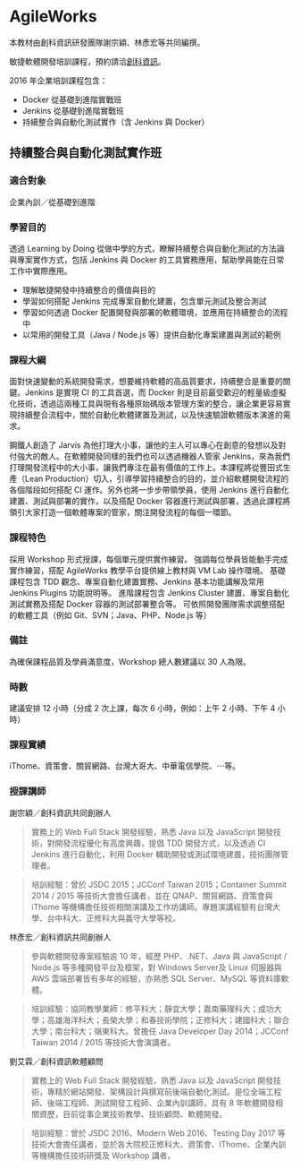# AgileWorks

本教材由創科資訊研發團隊謝宗穎、林彥宏等共同編撰。

敏捷軟體開發培訓課程，預約請洽[創科資訊](http://trunk-studio.com/)。

2016 年企業培訓課程包含：

* Docker 從基礎到進階實戰班
* Jenkins 從基礎到進階實戰班
* 持續整合與自動化測試實作（含 Jenkins 與 Docker）

## 持續整合與自動化測試實作班

### 適合對象

企業內訓／從基礎到進階

### 學習目的

透過 Learning by Doing 從做中學的方式，瞭解持續整合與自動化測試的方法論與專案實作方式，包括 Jenkins 與 Docker 的工具實務應用，幫助學員能在日常工作中實際應用。

* 理解敏捷開發中持續整合的價值與目的
* 學習如何搭配 Jenkins 完成專案自動化建置，包含單元測試及整合測試
* 學習如何透過 Docker 配置開發與部署的軟體環境，並應用在持續整合的流程中
* 以常用的開發工具（Java / Node.js 等）提供自動化專案建置與測試的範例

### 課程大綱

面對快速變動的系統開發需求，想要維持軟體的高品質要求，持續整合是重要的關鍵。Jenkins 是實現 CI 的工具首選，而 Docker 則是目前最受歡迎的輕量級虛擬化技術，透過這兩種工具與現有各種原始碼版本管理方案的整合，讓企業更容易實現持續整合流程中，關於自動化軟體建置及測試，以及快速驗證軟體版本演進的需求。

鋼鐵人創造了 Jarvis 為他打理大小事，讓他的主人可以專心在創意的發想以及對付強大的敵人。在軟體開發同樣的我們也可以透過機器人管家 Jenkins，來為我們打理開發流程中的大小事，讓我們專注在最有價值的工作上。本課程將從豐田式生產（Lean Production）切入，引導學習持續整合的目的，並介紹軟體開發流程的各個階段如何搭配 CI 運作。另外也將一步步帶領學員，使用 Jenkins 進行自動化建置、測試與部署的實作，以及搭配 Docker 容器進行測試與部署，透過此課程將領引大家打造一個軟體專案的管家，關注開發流程的每個一環節。

### 課程特色

採用 Workshop 形式授課，每個單元提供實作練習。
強調每位學員皆能動手完成實作練習，搭配 AgileWorks 教學平台提供線上教材與 VM Lab 操作環境。
基礎課程包含 TDD 觀念、專案自動化建置實務、Jenkins 基本功能講解及常用 Jenkins Plugins 功能說明等。
進階課程包含 Jenkins Cluster 建置、專案自動化測試實務及搭配 Docker 容器的測試部署整合等。
可依照開發團隊需求調整搭配的軟體工具（例如 Git、SVN；Java、PHP、Node.js 等）

### 備註

為確保課程品質及學員滿意度，Workshop 總人數建議以 30 人為限。

### 時數

建議安排 12 小時（分成 2 次上課，每次 6 小時，例如：上午 2 小時、下午 4 小時）

### 課程實績

iThome、資策會、關貿網路、台灣大哥大、中華電信學院、⋯等。

### 授課講師

謝宗穎／創科資訊共同創辦人

> 實務上的 Web Full Stack 開發經驗，熟悉 Java 以及 JavaScript 開發技術，對開發流程優化有高度興趣，提倡 TDD 開發方式，以及透過 CI Jenkins 進行自動化，利用 Docker 輔助開發或測試環境建置，技術團隊管理者。

> 培訓經驗：曾於 JSDC 2015；JCConf Taiwan 2015；Container Summit 2014 / 2015 等技術大會擔任講者，並在 QNAP、關貿網路、資策會與 iThome 等機構擔任技術相關演講及工作坊講師。專題演講經驗有台灣大學、台中科大、正修科大與義守大學等校。

林彥宏／創科資訊共同創辦人

> 參與軟體開發專案經驗逾 10 年，經歷 PHP、.NET、Java 與 JavaScript / Node.js 等多種開發平台及框架，對 Windows Server及 Linux 伺服器與 AWS 雲端部署皆有多年的經驗，亦熟悉 SQL Server、MySQL 等資料庫軟體。

> 培訓經驗：協同教學業師：修平科大；靜宜大學；嘉南藥理科大；成功大學；高雄海洋科大；長榮大學；和春技術學院；正修科大；建國科大；聯合大學；南台科大；嶺東科大。曾擔任 Java Developer Day 2014；JCConf Taiwan 2014 / 2015 等技術大會演講者。

劉艾霖／創科資訊軟體顧問

> 實務上的 Web Full Stack 開發經驗，熟悉 Java 以及 JavaScript 開發技術，專精於網站開發、架構設計與撰寫前後端自動化測試。是位全端工程師、後端工程師、測試開發工程師、企業內訓講師，具有 8 年軟體開發相關資歷，目前從事企業技術教學、技術顧問、軟體開發。

> 培訓經驗：曾於 JSDC 2016、Modern Web 2016、Testing Day 2017 等技術大會擔任講者，並於各大院校正修科大、資策會、IThome、企業內訓等機構擔任技術研獎及 Workshop 講者。